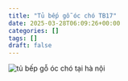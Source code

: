 ```yaml
---
title: "Tủ bếp gỗ óc chó TB17"
date: 2025-03-28T06:09:26+00:00
categories: []
tags: []
draft: false
---
```

![tủ bếp gỗ óc chó tại hà nội](/img/tu-bep/tb17/tu-bep-go-oc-cho-tb17-1.webp)
